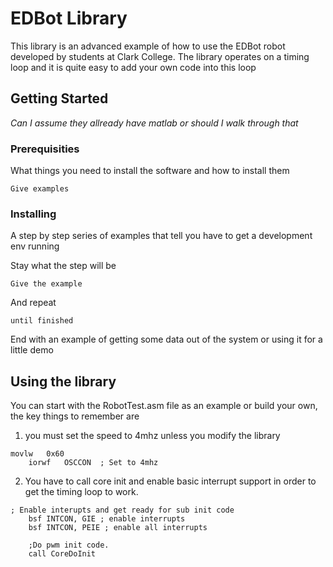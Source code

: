 # EDBot Library

This library is an advanced example of how to use the EDBot robot developed by students at Clark College. The library operates on a timing loop and it is quite easy to add your own code into this loop

## Getting Started

*Can I assume they allready have matlab or should I walk through that*

### Prerequisities

What things you need to install the software and how to install them

```
Give examples
```

### Installing

A step by step series of examples that tell you have to get a development env running

Stay what the step will be

```
Give the example
```

And repeat

```
until finished
```

End with an example of getting some data out of the system or using it for a little demo

## Using the library

You can start with the RobotTest.asm file as an example or build your own, the key things to remember are
1) you must set the speed to 4mhz unless you modify the library
```assembly
movlw   0x60	
    iorwf   OSCCON	; Set to 4mhz
```
2) You have to call core init and enable basic interrupt support in order to get the timing loop to work.
```assembly
; Enable interupts and get ready for sub init code
    bsf INTCON, GIE ; enable interrupts
    bsf INTCON, PEIE ; enable all interrupts
    
    ;Do pwm init code.
    call CoreDoInit
```




